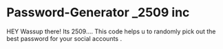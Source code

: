 # Password-Generator _2509 inc
HEY Wassup there! Its 2509.... 
This code helps u to randomly pick out the best password for your social accounts . 
